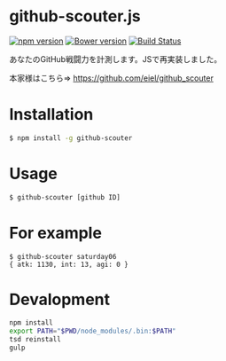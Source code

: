 github-scouter.js
=================
[![npm version](https://badge.fury.io/js/github-scouter.svg)](http://badge.fury.io/js/github-scouter)
[![Bower version](https://badge.fury.io/bo/github-scouter.svg)](http://badge.fury.io/bo/github-scouter)
[![Build Status](https://travis-ci.org/saturday06/github-scouter.js.png?branch=master)](https://travis-ci.org/saturday06/github-scouter.js)

あなたのGitHub戦闘力を計測します。JSで再実装しました。

本家様はこちら⇒ https://github.com/eiel/github_scouter

# Installation

```sh
$ npm install -g github-scouter
```

# Usage

```sh
$ github-scouter [github ID]
```

# For example

```
$ github-scouter saturday06
{ atk: 1130, int: 13, agi: 0 }
```

# Devalopment

```sh
npm install
export PATH="$PWD/node_modules/.bin:$PATH"
tsd reinstall
gulp
```
